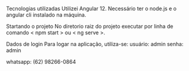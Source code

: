 Tecnologias utilizadas
Utilizei Angular 12. Necessário ter o node.js e o angular cli instalado na máquina.

Startando o projeto
No diretorio raiz do projeto executar por linha de comando < npm start > ou < ng serve >.

Dados de login
Para logar na aplicação, utiliza-se:
usuário: admin
senha: admin

whatsapp: (62) 98266-0864